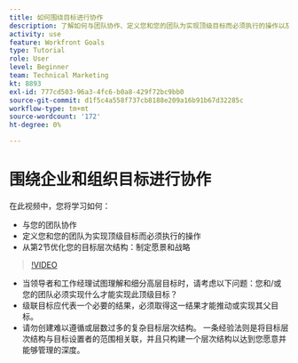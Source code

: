```yaml
---
title: 如何围绕目标进行协作
description: 了解如何与团队协作、定义您和您的团队为实现顶级目标而必须执行的操作以及优化目标层次结构。
activity: use
feature: Workfront Goals
type: Tutorial
role: User
level: Beginner
team: Technical Marketing
kt: 8893
exl-id: 777cd503-96a3-4fc6-b0a8-429f72bc9bb0
source-git-commit: d1f5c4a558f737cb8188e209a16b91b67d32285c
workflow-type: tm+mt
source-wordcount: '172'
ht-degree: 0%

---
```


# 围绕企业和组织目标进行协作

在此视频中，您将学习如何：

* 与您的团队协作
* 定义您和您的团队为实现顶级目标而必须执行的操作
* 从第2节优化您的目标层次结构：制定愿景和战略

>[!VIDEO](https://video.tv.adobe.com/v/335187/?quality=12)

<!--
Pro-tips graphic
-->

* 当领导者和工作经理试图理解和细分高层目标时，请考虑以下问题：您和/或您的团队必须实现什么才能实现此顶级目标？
* 级联目标应代表一个必要的结果，必须取得这一结果才能推动或实现其父目标。
* 请勿创建难以遵循或层数过多的复杂目标层次结构。 一条经验法则是将目标层次结构与目标设置者的范围相关联，并且只构建一个层次结构以达到您愿意并能够管理的深度。
